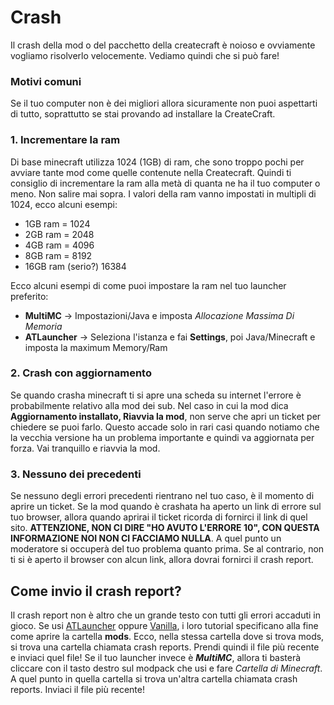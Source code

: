 # Crash
Il crash della mod o del pacchetto della createcraft è noioso e ovviamente vogliamo risolverlo velocemente. Vediamo quindi che si può fare!

### Motivi comuni
Se il tuo computer non è dei migliori allora sicuramente non puoi aspettarti di tutto, soprattutto se stai provando ad installare la CreateCraft. 
### 1. Incrementare la ram
Di base minecraft utilizza 1024 (1GB) di ram, che sono troppo pochi per avviare tante mod come quelle contenute nella Createcraft. Quindi ti consiglio di incrementare la ram alla metà di quanta ne ha il tuo computer o meno. Non salire mai sopra. I valori della ram vanno impostati in multipli di 1024, ecco alcuni esempi:
- 1GB ram = 1024
- 2GB ram = 2048
- 4GB ram = 4096
- 8GB ram = 8192
- 16GB ram (serio?) 16384

Ecco alcuni esempi di come puoi impostare la ram nel tuo launcher preferito:
- **MultiMC** -> Impostazioni/Java e imposta *Allocazione Massima Di Memoria*
- **ATLauncher** -> Seleziona l'istanza e fai **Settings**, poi Java/Minecraft e imposta la maximum Memory/Ram

### 2. Crash con aggiornamento
Se quando crasha minecraft ti si apre una scheda su internet l'errore è probabilmente relativo alla mod dei sub. Nel caso in cui la mod dica **Aggiornamento installato, Riavvia la mod**, non serve che apri un ticket per chiedere se puoi farlo. Questo accade solo in rari casi quando notiamo che la vecchia versione ha un problema importante e quindi va aggiornata per forza. Vai tranquillo e riavvia la mod.

### 3. Nessuno dei precedenti
Se nessuno degli errori precedenti rientrano nel tuo caso, è il momento di aprire un ticket. Se la mod quando è crashata ha aperto un link di errore sul tuo browser, allora quando aprirai il ticket ricorda di fornirci il link di quel sito. **ATTENZIONE, NON CI DIRE "HO AVUTO L'ERRORE 10", CON QUESTA INFORMAZIONE NOI NON CI FACCIAMO NULLA**.
A quel punto un moderatore si occuperà del tuo problema quanto prima. Se al contrario, non ti si è aperto il browser con alcun link, allora dovrai fornirci il crash report.

## Come invio il crash report?
Il crash report non è altro che un grande testo con tutti gli errori accaduti in gioco. Se usi [ATLauncher](https://mod.hemerald.net/wiki/introduzione/loader/ATLauncher.md) oppure [Vanilla](https://mod.hemerald.net/wiki/introduzione/loader/Vanilla.md), i loro tutorial specificano alla fine come aprire la cartella **mods**. Ecco, nella stessa cartella dove si trova mods, si trova una cartella chiamata crash reports. Prendi quindi il file più recente e inviaci quel file!
Se il tuo launcher invece è ***MultiMC***, allora ti basterà cliccare con il tasto destro sul modpack che usi e fare *Cartella di Minecraft*. A quel punto in quella cartella si trova un'altra cartella chiamata crash reports. Inviaci il file più recente!